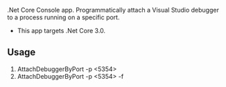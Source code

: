 .Net Core Console app. Programmatically attach a Visual Studio debugger to a process running on a specific port.

- This app targets .Net Core 3.0.

## Usage 
1. AttachDebuggerByPort -p <5354>
2. AttachDebuggerByPort -p <5354> -f <ProjectName>

